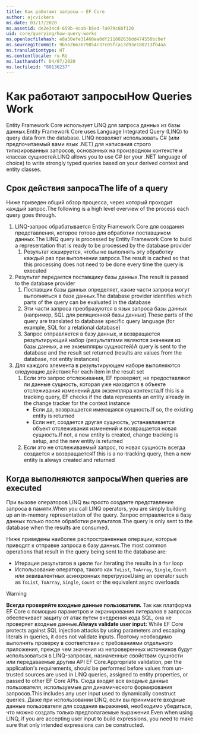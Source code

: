 ```yaml
---
title: Как работают запросы — EF Core
author: ajcvickers
ms.date: 03/17/2020
ms.assetid: de2e34cd-659b-4cab-b5ed-7a979c6bf120
uid: core/querying/how-query-works
ms.openlocfilehash: e8a50efe31468ea8df211602636dd474550bc0ef
ms.sourcegitcommit: 9b562663679854c37c05fca13d93e180213fb4aa
ms.translationtype: HT
ms.contentlocale: ru-RU
ms.lasthandoff: 04/07/2020
ms.locfileid: "80136237"
---
```

# <a name="how-queries-work"></a><span data-ttu-id="98a08-102">Как работают запросы</span><span class="sxs-lookup"><span data-stu-id="98a08-102">How Queries Work</span></span>

<span data-ttu-id="98a08-103">Entity Framework Core использует LINQ для запроса данных из базы данных.</span><span class="sxs-lookup"><span data-stu-id="98a08-103">Entity Framework Core uses Language Integrated Query (LINQ) to query data from the database.</span></span> <span data-ttu-id="98a08-104">LINQ позволяет использовать C# (или предпочитаемый вами язык .NET) для написания строго типизированных запросов, основанных на производном контексте и классах сущностей.</span><span class="sxs-lookup"><span data-stu-id="98a08-104">LINQ allows you to use C# (or your .NET language of choice) to write strongly typed queries based on your derived context and entity classes.</span></span>

## <a name="the-life-of-a-query"></a><span data-ttu-id="98a08-105">Срок действия запроса</span><span class="sxs-lookup"><span data-stu-id="98a08-105">The life of a query</span></span>

<span data-ttu-id="98a08-106">Ниже приведен общий обзор процесса, через который проходит каждый запрос.</span><span class="sxs-lookup"><span data-stu-id="98a08-106">The following is a high level overview of the process each query goes through.</span></span>

1. <span data-ttu-id="98a08-107">LINQ-запрос обрабатывается Entity Framework Core для создания представления, которое готово для обработки поставщиком данных.</span><span class="sxs-lookup"><span data-stu-id="98a08-107">The LINQ query is processed by Entity Framework Core to build a representation that is ready to be processed by the database provider</span></span>
   1. <span data-ttu-id="98a08-108">Результат кэшируется, чтобы не выполнять эту обработку каждый раз при выполнении запроса.</span><span class="sxs-lookup"><span data-stu-id="98a08-108">The result is cached so that this processing does not need to be done every time the query is executed</span></span>
2. <span data-ttu-id="98a08-109">Результат передается поставщику базы данных.</span><span class="sxs-lookup"><span data-stu-id="98a08-109">The result is passed to the database provider</span></span>
   1. <span data-ttu-id="98a08-110">Поставщик базы данных определяет, какие части запроса могут выполняться в базе данных.</span><span class="sxs-lookup"><span data-stu-id="98a08-110">The database provider identifies which parts of the query can be evaluated in the database</span></span>
   2. <span data-ttu-id="98a08-111">Эти части запроса преобразуются в язык запроса базы данных (например, SQL для реляционной базы данных).</span><span class="sxs-lookup"><span data-stu-id="98a08-111">These parts of the query are translated to database specific query language (for example, SQL for a relational database)</span></span>
   3. <span data-ttu-id="98a08-112">Запрос отправляется в базу данных, и возвращается результирующий набор (результатами являются значения из базы данных, а не экземпляры сущностей)</span><span class="sxs-lookup"><span data-stu-id="98a08-112">A query is sent to the database and the result set returned (results are values from the database, not entity instances)</span></span>
3. <span data-ttu-id="98a08-113">Для каждого элемента в результирующем наборе выполняются следующие действия:</span><span class="sxs-lookup"><span data-stu-id="98a08-113">For each item in the result set</span></span>
   1. <span data-ttu-id="98a08-114">Если это запрос отслеживания, EF проверяет, не предоставляют ли данные сущность, которая уже находится в объекте отслеживания изменений для экземпляра контекста.</span><span class="sxs-lookup"><span data-stu-id="98a08-114">If this is a tracking query, EF checks if the data represents an entity already in the change tracker for the context instance</span></span>
      * <span data-ttu-id="98a08-115">Если да, возвращается имеющаяся сущность.</span><span class="sxs-lookup"><span data-stu-id="98a08-115">If so, the existing entity is returned</span></span>
      * <span data-ttu-id="98a08-116">Если нет, создается другая сущность, устанавливается объект отслеживания изменений и возвращается новая сущность.</span><span class="sxs-lookup"><span data-stu-id="98a08-116">If not, a new entity is created, change tracking is setup, and the new entity is returned</span></span>
   2. <span data-ttu-id="98a08-117">Если это не отслеживаемый запрос, то новая сущность всегда создается и возвращается</span><span class="sxs-lookup"><span data-stu-id="98a08-117">If this is a no-tracking query, then a new entity is always created and returned</span></span>

## <a name="when-queries-are-executed"></a><span data-ttu-id="98a08-118">Когда выполняются запросы</span><span class="sxs-lookup"><span data-stu-id="98a08-118">When queries are executed</span></span>

<span data-ttu-id="98a08-119">При вызове операторов LINQ вы просто создаете представление запроса в памяти.</span><span class="sxs-lookup"><span data-stu-id="98a08-119">When you call LINQ operators, you are simply building up an in-memory representation of the query.</span></span> <span data-ttu-id="98a08-120">Запрос отправляется в базу данных только после обработки результатов.</span><span class="sxs-lookup"><span data-stu-id="98a08-120">The query is only sent to the database when the results are consumed.</span></span>

<span data-ttu-id="98a08-121">Ниже приведены наиболее распространенные операции, которые приводят к отправке запроса в базу данных.</span><span class="sxs-lookup"><span data-stu-id="98a08-121">The most common operations that result in the query being sent to the database are:</span></span>

* <span data-ttu-id="98a08-122">Итерация результатов в цикле `for`.</span><span class="sxs-lookup"><span data-stu-id="98a08-122">Iterating the results in a `for` loop</span></span>
* <span data-ttu-id="98a08-123">Использование оператора, такого как `ToList`, `ToArray`, `Single`, `Count` или эквивалентных асинхронных перегрузок</span><span class="sxs-lookup"><span data-stu-id="98a08-123">Using an operator such as `ToList`, `ToArray`, `Single`, `Count` or the equivalent async overloads</span></span>

> [!WARNING]  
> <span data-ttu-id="98a08-124">**Всегда проверяйте входные данные пользователя.** Так как платформа EF Core с помощью параметров и экранирования литералов в запросах обеспечивает защиту от атак путем внедрения кода SQL, она не проверяет входные данные.</span><span class="sxs-lookup"><span data-stu-id="98a08-124">**Always validate user input:** While EF Core protects against SQL injection attacks by using parameters and escaping literals in queries, it does not validate inputs.</span></span> <span data-ttu-id="98a08-125">Поэтому необходимо выполнять проверку в соответствии с требованиями отдельного приложения, прежде чем значения из непроверенных источников будут использоваться в LINQ-запросах, назначенные свойствам сущности или передаваемые другим API EF Core.</span><span class="sxs-lookup"><span data-stu-id="98a08-125">Appropriate validation, per the application's requirements, should be performed before values from un-trusted sources are used in LINQ queries, assigned to entity properties, or passed to other EF Core APIs.</span></span> <span data-ttu-id="98a08-126">Сюда входят все входные данные пользователя, используемые для динамического формирования запросов.</span><span class="sxs-lookup"><span data-stu-id="98a08-126">This includes any user input used to dynamically construct queries.</span></span> <span data-ttu-id="98a08-127">Даже при использовании LINQ, если вы принимаете входные данные пользователя для создания выражений, необходимо убедиться, что можно создать только предполагаемые выражения.</span><span class="sxs-lookup"><span data-stu-id="98a08-127">Even when using LINQ, if you are accepting user input to build expressions, you need to make sure that only intended expressions can be constructed.</span></span>
